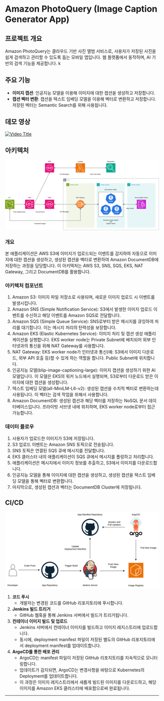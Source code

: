# Amazon PhotoQuery (Image Caption Generator App)

## 프로젝트 개요

Amazon PhotoQuery는 클라우드 기반 사진 앨범 서비스로, 사용자가 저장된 사진을 쉽게 검색하고 관리할 수 있도록 돕는 모바일 앱입니다. 웹 플랫폼에서 동작하며, AI 기반의 검색 기능을 제공합니다.
k

## 주요 기능

- **이미지 캡션**: 인공지능 모델을 이용해 이미지에 대한 캡션을 생성하고 저장합니다.
- **캡션 벡터 변환**: 캡션을 텍스트 임베딩 모델을 이용해 벡터로 변환하고 저장합니다. 저장된 벡터는 Semantic Search를 위해 사용됩니다.

## 데모 영상

[![Video Title](http://img.youtube.com/vi/l_XaYF5AkM4/0.jpg)](https://www.youtube.com/watch?v=l_XaYF5AkM4 "Video Title")

## 아키텍처

<img src="./image_caption_architecture.drawio.svg">

### 개요

본 애플리케이션은 AWS S3에 이미지가 업로드되는 이벤트를 감지하여 자동으로 이미지에 대한 캡션을 생성하고, 생성된 캡션을 벡터로 변환하여 Amazon DocumentDB에 저장하는 과정을 담당합니다. 이 아키텍처는 AWS S3, SNS, SQS, EKS, NAT Gateway, 그리고 DocumentDB를 활용합니다.

### 아키텍처 컴포넌트

1. Amazon S3: 이미지 파일 저장소로 사용되며, 새로운 이미지 업로드 시 이벤트를 발생시킵니다.
2. Amazon SNS (Simple Notification Service): S3에서 발생한 이미지 업로드 이벤트를 수신하고 해당 이벤트를 Amazon SQS로 전달합니다.
3. Amazon SQS (Simple Queue Service): SNS로부터 받은 메시지를 큐잉하여 처리를 대기합니다. 이는 메시지 처리의 탄력성을 보장합니다.
4. Amazon EKS (Elastic Kubernetes Service): 이미지 처리 및 캡션 생성 애플리케이션을 실행합니다. EKS worker node는 Private Subnet에 배치되어 외부 인터넷과의 통신을 위해 NAT Gateway를 사용합니다.
5. NAT Gateway: EKS worker node가 인터넷과 통신(예: S3에서 이미지 다운로드, 외부 API 호출 등)할 수 있게 하는 역할을 합니다. Public Subnet에 위치합니다.
6. 인공지능 모델(blip-image-captioning-large): 이미지 캡션을 생성하기 위한 AI 모델입니다. 이 모델은 EKS의 워커 노드에서 실행되며, S3로부터 다운로드 받은 이미지에 대한 캡션을 생성합니다.
7. 텍스트 임베딩 모델(all-MiniLM-L6-v2): 생성된 캡션을 수치적 벡터로 변환하는데 사용됩니다. 이 벡터는 검색 작업을 위해서 사용합니다.
8. Amazon DocumentDB: 생성된 캡션과 해당 벡터를 저장하는 NoSQL 문서 데이터베이스입니다. 프라이빗 서브넷 내에 위치하며, EKS worker node로부터 접근 가능합니다.

### 데이터 플로우

1. 사용자가 업로드한 이미지가 S3에 저장됩니다.
2. S3 업로드 이벤트는 Amazon SNS 토픽으로 전송됩니다.
3. SNS 토픽은 연결된 SQS 큐에 메시지를 전달합니다.
4. EKS 클러스터 내의 애플리케이션이 SQS 큐에서 메시지를 폴링하고 처리합니다.
5. 애플리케이션은 메시지에서 이미지 정보를 추출하고, S3에서 이미지를 다운로드합니다.
6. 인공지능 모델을 통해 이미지에 대한 캡션을 생성하고, 생성된 캡션을 텍스트 임베딩 모델을 통해 벡터로 변환합니다.
7. 마지막으로, 생성된 캡션과 벡터는 DocumentDB Cluster에 저장됩니다.

## CI/CD

<img src="./image_caption_cicd_pipeline.drawio.svg">

1. **코드 푸시**
   - 개발자는 변경된 코드를 GitHub 리포지토리에 푸시합니다.
2. **Jenkins 빌드 트리거**
   - GitHub 웹훅을 통해 Jenkins 서버에서 빌드가 트리거됩니다.
3. **컨테이너 이미지 빌드 및 업로드**
   - Jenkins 서버에서 컨테이너 이미지를 빌드하고 이미지 레지스트리에 업로드합니다.
   - 동시에, deployment manifest 파일이 저장된 별도의 GitHub 리포지토리에서 deployment manifest를 업데이트합니다.
4. **ArgoCD를 통한 배포 관리**
   - ArgoCD는 manifest 파일이 저장된 GitHub 리포지토리를 지속적으로 모니터링합니다.
   - 업데이트가 감지되면, ArgoCD는 변경사항을 바탕으로 Kubernetes의 Deployment를 업데이트합니다.
   - 이 과정은 이미지 레지스트리에서 새롭게 빌드된 이미지를 다운로드하고, 해당 이미지를 Amazon EKS 클러스터에 배포함으로써 완료됩니다.
****